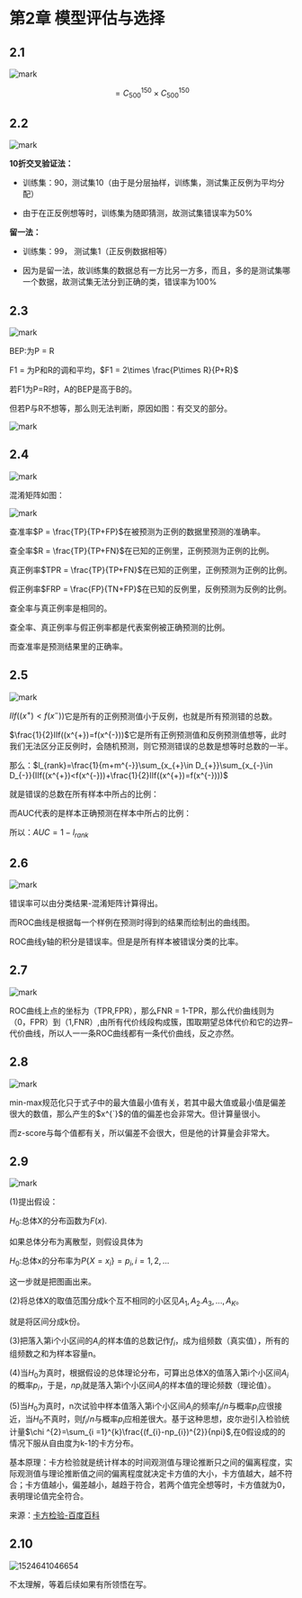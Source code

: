 # 第2章 模型评估与选择

## 2.1 

![mark](http://p6yio0wew.bkt.clouddn.com/blog/180424/Geg9leb85F.png)

$$
= C_{500}^{150}\times C_{500}^{150}
$$

## 2.2

![mark](http://p6yio0wew.bkt.clouddn.com/blog/180424/2j8ckibL2b.png)

**10折交叉验证法：**

- 训练集：90，测试集10（由于是分层抽样，训练集，测试集正反例为平均分配）

- 由于在正反例想等时，训练集为随即猜测，故测试集错误率为50%

**留一法：**

- 训练集：99， 测试集1（正反例数据相等）

- 因为是留一法，故训练集的数据总有一方比另一方多，而且，多的是测试集哪一个数据，故测试集无法分到正确的类，错误率为100%

## 2.3

![mark](http://p6yio0wew.bkt.clouddn.com/blog/180424/6m01cdmKHH.png)

BEP:为P = R

F1 = 为P和R的调和平均，$F1 =  2\times \frac{P\times R}{P+R}$

若F1为P=R时，A的BEP是高于B的。

但若P与R不想等，那么则无法判断，原因如图：有交叉的部分。

![mark](http://p6yio0wew.bkt.clouddn.com/blog/180425/34kfI4FdaG.png)

## 2.4 

![mark](http://p6yio0wew.bkt.clouddn.com/blog/180425/h5A4cJhJJb.png)

混淆矩阵如图：

![mark](http://p6yio0wew.bkt.clouddn.com/blog/180425/KemekJDIK7.png)

查准率$P = \frac{TP}{TP+FP}$在被预测为正例的数据里预测的准确率。

查全率$R = \frac{TP}{TP+FN}$在已知的正例里，正例预测为正例的比例。

真正例率$TPR = \frac{TP}{TP+FN}$在已知的正例里，正例预测为正例的比例。

假正例率$FRP = \frac{FP}{TN+FP}$在已知的反例里，反例预测为反例的比例。

查全率与真正例率是相同的。

查全率、真正例率与假正例率都是代表案例被正确预测的比例。

而查准率是预测结果里的正确率。

## 2.5

![mark](http://p6yio0wew.bkt.clouddn.com/blog/180425/95JDBLh3C3.png)

$IIf((x^{+})<f(x^{-}))$它是所有的正例预测值小于反例，也就是所有预测错的总数。

$\frac{1}{2}IIf((x^{+})=f(x^{-}))$它是所有正例预测值和反例预测值想等，此时我们无法区分正反例时，会随机预测，则它预测错误的总数是想等时总数的一半。

那么：$l_{rank}=\frac{1}{m+m^{-}}\sum_{x_{+}\in D_{+}}\sum_{x_{-}\in D_{-}}(IIf((x^{+})<f(x^{-}))+\frac{1}{2}IIf((x^{+})=f(x^{-})))$

就是错误的总数在所有样本中所占的比例：

而AUC代表的是样本正确预测在样本中所占的比例：

所以：$AUC = 1-l_{rank}$

## 2.6 

![mark](http://p6yio0wew.bkt.clouddn.com/blog/180425/Kce0eIBK6f.png)

错误率可以由分类结果-混淆矩阵计算得出。

而ROC曲线是根据每一个样例在预测时得到的结果而绘制出的曲线图。

ROC曲线y轴的积分是错误率。但是是所有样本被错误分类的比率。

## 2.7

![mark](http://p6yio0wew.bkt.clouddn.com/blog/180425/2Jl6GKbiD9.png)

ROC曲线上点的坐标为（TPR,FPR），那么FNR = 1-TPR，那么代价曲线则为（0，FPR）到（1,FNR）,由所有代价线段构成簇，围取期望总体代价和它的边界–代价曲线，所以人一一条ROC曲线都有一条代价曲线，反之亦然。

## 2.8

![mark](http://p6yio0wew.bkt.clouddn.com/blog/180425/8j6BaADbGk.png)

min-max规范化只于式子中的最大值最小值有关，若其中最大值或最小值是偏差很大的数值，那么产生的$x^{`}$的值的偏差也会非常大。但计算量很小。

而z-score与每个值都有关，所以偏差不会很大，但是他的计算量会非常大。

## 2.9 

![mark](http://p6yio0wew.bkt.clouddn.com/blog/180425/HIGgmI9kH7.png)

(1)提出假设：

$H_{0}:$总体X的分布函数为$F(x)$.

如果总体分布为离散型，则假设具体为

$H_{0}:$总体x的分布率为$P\lbrace X=x_{i} \rbrace=p_{i},i = 1,2,...$

这一步就是把图画出来。

(2)将总体X的取值范围分成k个互不相同的小区见$A_{1},A_{2}.A_{3},...,A_{K}$。

就是将区间分成k份。

(3)把落入第i个小区间的$A_{i}$的样本值的总数记作$f_{i}$，成为组频数（真实值），所有的组频数之和为样本容量n。

(4)当$H_{0}$为真时，根据假设的总体理论分布，可算出总体X的值落入第i个小区间$A_{i}$的概率$p_{i}$，于是，$np_{i}$就是落入第i个小区间$A_{i}$的样本值的理论频数（理论值）。

(5)当$H_{0}$为真时，n次试验中样本值落入第i个小区间$A_{i}$的频率$f_{i}/n$与概率$p_{i}$应很接近，当$H_{0}$不真时，则$f_{i}/n$与概率$p_{i}$应相差很大。基于这种思想，皮尔逊引入检验统计量$\chi ^{2}=\sum_{i =1}^{k}\frac{(f_{i}-np_{i})^{2}}{npi}$,在0假设成的的情况下服从自由度为k-1的卡方分布。

基本原理：卡方检验就是统计样本的时间观测值与理论推断只之间的偏离程度，实际观测值与理论推断值之间的偏离程度就决定卡方值的大小，卡方值越大，越不符合；卡方值越小，偏差越小，越趋于符合，若两个值完全想等时，卡方值就为0，表明理论值完全符合。

来源：[卡方检验-百度百科](https://baike.baidu.com/item/%E5%8D%A1%E6%96%B9%E6%A3%80%E9%AA%8C/2591853?fr=aladdin)

## 2.10

![1524641046654](C:\Users\ADMINI~1\AppData\Local\Temp\1524641046654.png)

不太理解，等着后续如果有所领悟在写。






